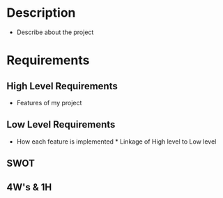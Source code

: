# Description 
* Describe about the project  
# Requirements  
## High Level Requirements 
* Features of my project  
## Low Level Requirements 
* How each feature is implemented * Linkage of High level to Low level  
## SWOT  
## 4W's & 1H

